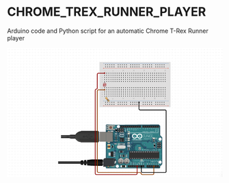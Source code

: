 # CHROME_TREX_RUNNER_PLAYER
Arduino code and Python script for an automatic Chrome T-Rex Runner player

![](images/schema.png)
